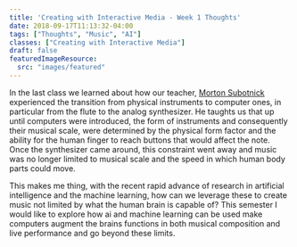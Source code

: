 ```yaml
---
title: 'Creating with Interactive Media - Week 1 Thoughts'
date: 2018-09-17T11:13:32-04:00
tags: ["Thoughts", "Music", "AI"]
classes: ["Creating with Interactive Media"]
draft: false
featuredImageResource:
  src: "images/featured"
---
```


In the last class we learned about how our teacher, [Morton Subotnick](http://www.mortonsubotnick.com/) experienced 
the transition from physical instruments to computer ones, in particular from the flute to the analog synthesizer.
He taughts us that up until computers were introduced, the form of instruments and consequently their musical scale,
were determined by the physical form factor and the ability for the human finger to reach buttons that would affect the note.
Once the synthesizer came around, this constraint went away and music was no longer limited to musical scale and the speed in which
human body parts could move.

This makes me thing, with the recent rapid advance of research in artificial intelligence and the machine learning, how can we leverage
these to create music not limited by what the human brain is capable of?  This semester I would like to explore how ai and machine learning
can be used make computers augment the brains functions in both musical composition and live performance and go beyond these limits.